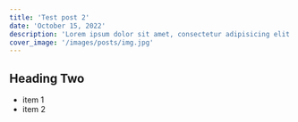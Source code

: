 ```yaml
---
title: 'Test post 2'
date: 'October 15, 2022'
description: 'Lorem ipsum dolor sit amet, consectetur adipisicing elit. Voluptatibus quia, nulla! Maiores et perferendis eaque, exercitationem praesentium nihil.'
cover_image: '/images/posts/img.jpg'
---
```


## Heading Two

- item 1
- item 2
